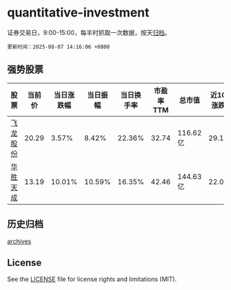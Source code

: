 # quantitative-investment

证券交易日，9:00-15:00，每半时抓取一次数据，按天[归档](archives)。

`更新时间：2025-08-07 14:16:06 +0800`

## 强势股票

|股票|当前价|当日涨跌幅|当日振幅|当日换手率|市盈率TTM|总市值|近10日涨跌幅|
|----|----|----|----|----|----|----|----|
|[飞龙股份](https://xueqiu.com/S/SZ002536)|20.29|3.57%|8.42%|22.36%|32.74|116.62亿|29.15%|
|[华胜天成](https://xueqiu.com/S/SH600410)|13.19|10.01%|10.59%|16.35%|42.46|144.63亿|22.02%|

## 历史归档

[archives](archives)

## License

See the [LICENSE](LICENSE) file for license rights and limitations (MIT).